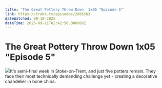 ```yaml
---
title: 'The Great Pottery Throw Down  1x05 "Episode 5"' 
link: https://trakt.tv/episodes/2066563
dateWatched: 09-10-2025
dateTime: 2025-09-11T02:42:50.000000Z
---
```

# The Great Pottery Throw Down  1x05 "Episode 5"

![](https://walter-r2.trakt.tv/images/episodes/002/066/563/screenshots/thumb/d3531d6fbf.jpg)It's semi-final week in Stoke-on-Trent, and just five potters remain. They face their most technically demanding challenge yet - creating a decorative chandelier in bone china.